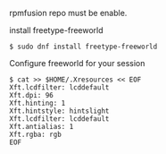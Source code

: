 rpmfusion repo must be enable.

install freetype-freeworld

    $ sudo dnf install freetype-freeworld

Configure freeworld for your session

    $ cat >> $HOME/.Xresources << EOF
    Xft.lcdfilter: lcddefault
    Xft.dpi: 96
    Xft.hinting: 1
    Xft.hintstyle: hintslight
    Xft.lcdfilter: lcddefault
    Xft.antialias: 1
    Xft.rgba: rgb
    EOF

